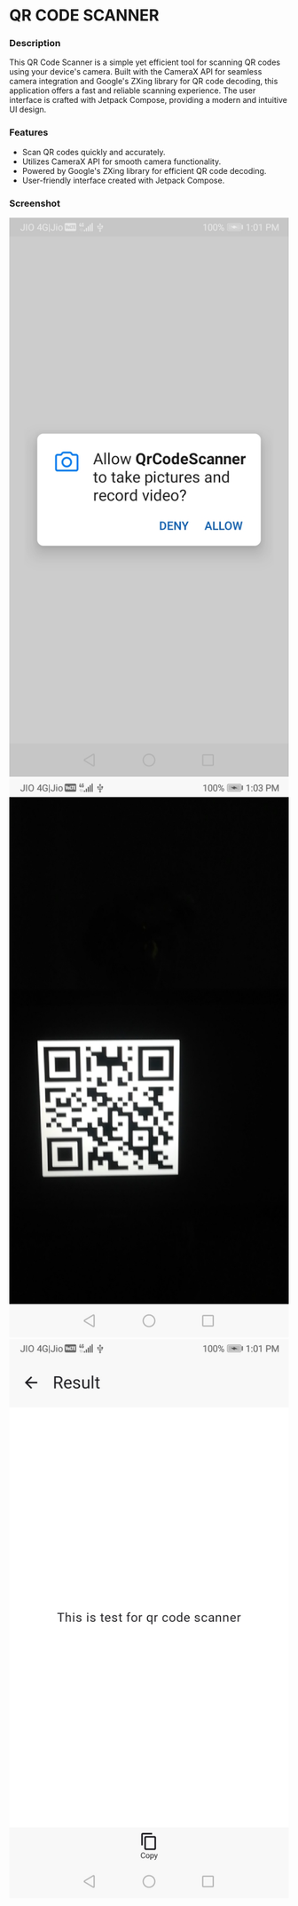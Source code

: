 # QR CODE SCANNER

### Description
This QR Code Scanner is a simple yet efficient tool for scanning QR codes using your device's camera. Built with the CameraX API for seamless camera integration and Google's ZXing library for QR code decoding, this application offers a fast and reliable scanning experience. The user interface is crafted with Jetpack Compose, providing a modern and intuitive UI design.

### Features
+ Scan QR codes quickly and accurately.
+ Utilizes CameraX API for smooth camera functionality.
+ Powered by Google's ZXing library for efficient QR code decoding.
+ User-friendly interface created with Jetpack Compose.

### Screenshot
![Screenshot 1](screenshots/screenshot_1.jpg)
![Screenshot 1](screenshots/screenshot_2.jpg)
![Screenshot 1](/screenshots/screenshot_3..jpg)


